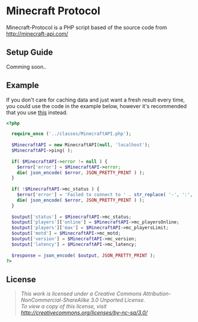 # Minecraft Protocol

Minecraft-Protocol is a PHP script based of the source code from http://minecraft-api.com/

## Setup Guide

Comming soon..


## Example

If you don't care for caching data and just want a fresh result every time, you could use the code in the example below, however it's recommended that you use [this](https://github.com/IAmPhoenix/Minecraft-Protocol/blob/master/httpdoc/index.php) instead.

```php
<?php 

  require_once ('../classes/MinecraftAPI.php');
  
  $MinecraftAPI = new MinecraftAPI(null, 'localhost');
  $MinecraftAPI->ping( );
  
  if( $MinecraftAPI->error != null ) {
  	$error['error'] = $MinecraftAPI->error;
  	die( json_encode( $error, JSON_PRETTY_PRINT ) );
  }
  
  if( !$MinecraftAPI->mc_status ) {
  	$error['error'] = 'Failed to connect to ' . str_replace( '-', ':', $MinecraftAPI->getServer() );
  	die( json_encode( $error, JSON_PRETTY_PRINT ) );
  }
  
  $output['status'] = $MinecraftAPI->mc_status;
  $output['players']['online'] = $MinecraftAPI->mc_playersOnline;
  $output['players']['max'] = $MinecraftAPI->mc_playersLimit;
  $output['motd'] = $MinecraftAPI->mc_motd;
  $output['version'] = $MinecraftAPI->mc_version;
  $output['latency'] = $MinecraftAPI->mc_latency;
  
  $response = json_encode( $output, JSON_PRETTY_PRINT );
?>
```

## License
> *This work is licensed under a Creative Commons Attribution-NonCommercial-ShareAlike 3.0 Unported License.<br>
> To view a copy of this license, visit http://creativecommons.org/licenses/by-nc-sa/3.0/*
